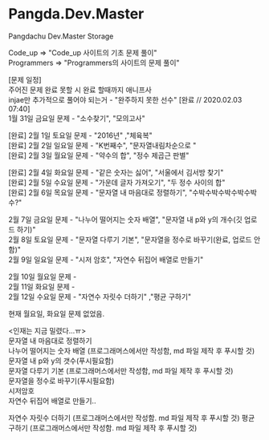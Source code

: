 # Pangda.Dev.Master
Pangdachu Dev.Master Storage  


Code_up => "Code_up 사이트의 기초 문제 풀이"  
Programmers => "Programmers의 사이트의 문제 풀이"  


[문제 일정]  
주어진 문제 완료 못할 시 완료 할때까지 애니프사  
injae만 추가적으로 풀어야 되는거 - "완주하지 못한 선수"  [완료 // 2020.02.03 07:40]  
1월 31일 금요일 문제 - "소수찾기", "모의고사"  

[완료] 2월 1일 토요일 문제 - "2016년" ,"체육복"  
[완료] 2월 2일 일요일 문제 - "K번째수", "문자열내림차순으로 "  
[완료] 2월 3일 월요일 문제 - "약수의 합", "정수 제곱근 판별"   

[완료] 2월 4일 화요일 문제 - "같은 숫자는 싫어", "서울에서 김서방 찾기"   
[완료] 2월 5일 수요일 문제 - "가운데 글자 가져오기", "두 정수 사이의 합"   
[완료] 2월 6일 목요일 문제 - "문자열 내 마음대로 정렬하기", "수박수박수박수박수박수?"

2월 7일 금요일 문제 - "나누어 떨어지는 숫자 배열", "문자열 내 p와 y의 개수(깃 업로드 하기)"   
2월 8일 토요일 문제 - "문자열 다루기 기본", "문자열을 정수로 바꾸기(완료, 업로드 안함)"        
2월 9일 일요일 문제 - "시저 암호", "자연수 뒤집어 배열로 만들기"   

2월 10일 월요일 문제 -     
2월 11일 화요일 문제 -   
2월 12일 수요일 문제 - "자연수 자릿수 더하기" ,"평균 구하기"     

현재 월요일, 화요일 문제 없었음.   

<인재는 지금 밀렸다...ㅠ>      
문자열 내 마음대로 정렬하기   
나누어 떨어지는 숫자 배열 (프로그래머스에서만 작성함, md 파일 제작 후 푸시할 것)      
문자열 내 p와 y의 갯수(푸시필요함)    
문자열 다루기 기본 (프로그래머스에서만 작성함, md 파일 제작 후 푸시할 것)         
문자열을 정수로 바꾸기(푸시필요함)      
시저암호      
자연수 뒤집어 배열로 만들기..     

자연수 자릿수 더하기 (프로그래머스에서만 작성함. md 파일 제작 후 푸시할 것)
평균 구하기 (프로그래머스에서만 작성함. md 파일 제작 후 푸시할 것)    
